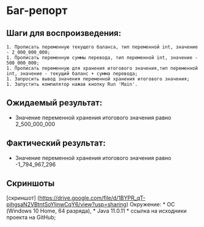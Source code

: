 # Баг-репорт
## Шаги для воспроизведения:    
    1. Прописать переменную текущего баланса, тип переменной int, значение - 2_000_000_000;
    1. Прописать переменную суммы перевода, тип переменной int, значение - 500_000_000;
    1. Прописать переменную для хранения итогового значения,тип переменной int, значение - текущий баланс + сумма перевода;
    1. Запросить вывод значения переменной хранения итогового значения;
    1. Запустить компилятор нажав кнопку Run 'Main'.
## Ожидаемый результат:
* Значение переменной хранения итогового значения равно 2_500_000_000 
## Фактический результат:
* Значение переменной хранения итогового значения равно -1_794_967_296
## Скриншоты
[скриншот] (https://drive.google.com/file/d/1BYPR_qT-pjhgsaN2VBtntSoYljnwCqY6/view?usp=sharing)
Окружение:
        * ОС (Windows 10 Home, 64 разряда),
        * Java 11.0.11
        * ссылка на исходники проекта на GitHub;
